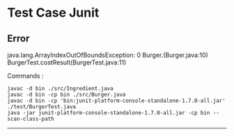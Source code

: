 ﻿# Test Case Junit
## Error 
java.lang.ArrayIndexOutOfBoundsException: 0
       Burger.<init>(Burger.java:10)
       BurgerTest.costResult(BurgerTest.java:11)

Commands :
```
javac -d bin ./src/Ingredient.java
javac -d bin -cp bin ./src/Burger.java
javac -d bin -cp 'bin:junit-platform-console-standalone-1.7.0-all.jar' ./test/BurgerTest.java
java -jar junit-platform-console-standalone-1.7.0-all.jar -cp bin --scan-class-path
```
---
